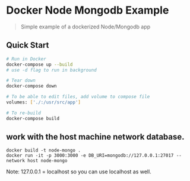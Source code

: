 # Docker Node Mongodb Example

> Simple example of a dockerized Node/Mongodb app

## Quick Start

```bash
# Run in Docker
docker-compose up --build
# use -d flag to run in background

# Tear down
docker-compose down

# To be able to edit files, add volume to compose file
volumes: ['./:/usr/src/app']

# To re-build
docker-compose build
```
## work with the host machine network database.
```
docker build -t node-mongo .
docker run -it -p 3000:3000 -e DB_URI=mongodb://127.0.0.1:27017 --network host node-mongo
```
Note: 127.0.0.1 = localhost so you can use localhost as well.
